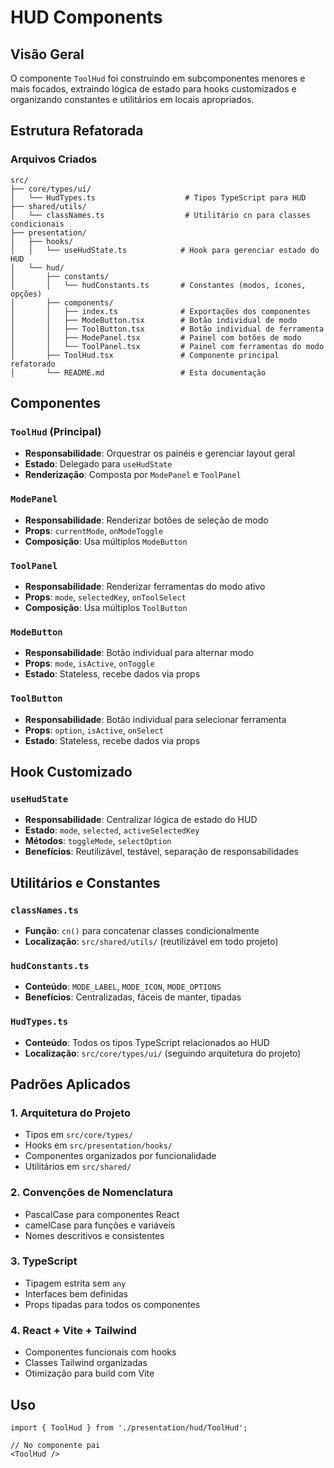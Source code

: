 # HUD Components

## Visão Geral

O componente `ToolHud` foi construindo em subcomponentes menores e mais focados, extraindo lógica de estado para hooks customizados e organizando constantes e utilitários em locais apropriados.

## Estrutura Refatorada

### Arquivos Criados

```
src/
├── core/types/ui/
│   └── HudTypes.ts                    # Tipos TypeScript para HUD
├── shared/utils/
│   └── classNames.ts                  # Utilitário cn para classes condicionais
├── presentation/
│   ├── hooks/
│   │   └── useHudState.ts            # Hook para gerenciar estado do HUD
│   └── hud/
│       ├── constants/
│       │   └── hudConstants.ts       # Constantes (modos, ícones, opções)
│       ├── components/
│       │   ├── index.ts              # Exportações dos componentes
│       │   ├── ModeButton.tsx        # Botão individual de modo
│       │   ├── ToolButton.tsx        # Botão individual de ferramenta
│       │   ├── ModePanel.tsx         # Painel com botões de modo
│       │   └── ToolPanel.tsx         # Painel com ferramentas do modo
│       ├── ToolHud.tsx               # Componente principal refatorado
│       └── README.md                 # Esta documentação
```

## Componentes

### `ToolHud` (Principal)
- **Responsabilidade**: Orquestrar os painéis e gerenciar layout geral
- **Estado**: Delegado para `useHudState`
- **Renderização**: Composta por `ModePanel` e `ToolPanel`

### `ModePanel`
- **Responsabilidade**: Renderizar botões de seleção de modo
- **Props**: `currentMode`, `onModeToggle`
- **Composição**: Usa múltiplos `ModeButton`

### `ToolPanel`
- **Responsabilidade**: Renderizar ferramentas do modo ativo
- **Props**: `mode`, `selectedKey`, `onToolSelect`
- **Composição**: Usa múltiplos `ToolButton`

### `ModeButton`
- **Responsabilidade**: Botão individual para alternar modo
- **Props**: `mode`, `isActive`, `onToggle`
- **Estado**: Stateless, recebe dados via props

### `ToolButton`
- **Responsabilidade**: Botão individual para selecionar ferramenta
- **Props**: `option`, `isActive`, `onSelect`
- **Estado**: Stateless, recebe dados via props

## Hook Customizado

### `useHudState`
- **Responsabilidade**: Centralizar lógica de estado do HUD
- **Estado**: `mode`, `selected`, `activeSelectedKey`
- **Métodos**: `toggleMode`, `selectOption`
- **Benefícios**: Reutilizável, testável, separação de responsabilidades

## Utilitários e Constantes

### `classNames.ts`
- **Função**: `cn()` para concatenar classes condicionalmente
- **Localização**: `src/shared/utils/` (reutilizável em todo projeto)

### `hudConstants.ts`
- **Conteúdo**: `MODE_LABEL`, `MODE_ICON`, `MODE_OPTIONS`
- **Benefícios**: Centralizadas, fáceis de manter, tipadas

### `HudTypes.ts`
- **Conteúdo**: Todos os tipos TypeScript relacionados ao HUD
- **Localização**: `src/core/types/ui/` (seguindo arquitetura do projeto)

## Padrões Aplicados

### 1. **Arquitetura do Projeto**
- Tipos em `src/core/types/`
- Hooks em `src/presentation/hooks/`
- Componentes organizados por funcionalidade
- Utilitários em `src/shared/`

### 2. **Convenções de Nomenclatura**
- PascalCase para componentes React
- camelCase para funções e variáveis
- Nomes descritivos e consistentes

### 3. **TypeScript**
- Tipagem estrita sem `any`
- Interfaces bem definidas
- Props tipadas para todos os componentes

### 4. **React + Vite + Tailwind**
- Componentes funcionais com hooks
- Classes Tailwind organizadas
- Otimização para build com Vite

## Uso

```tsx
import { ToolHud } from './presentation/hud/ToolHud';

// No componente pai
<ToolHud />
```

